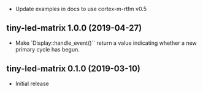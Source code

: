 * Update examples in docs to use cortex-m-rtfm v0.5


## tiny-led-matrix 1.0.0 (2019-04-27)

* Make `Display::handle_event()`` return a value indicating whether a new
  primary cycle has begun.


## tiny-led-matrix 0.1.0 (2019-03-10)

* Initial release

